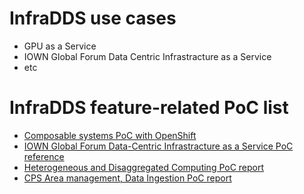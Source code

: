 # InfraDDS use cases

- GPU as a Service
- IOWN Global Forum Data Centric Infrastracture as a Service
- etc

# InfraDDS feature-related PoC list

- [Composable systems PoC with OpenShift](https://research.ibm.com/blog/composable-systems-openshift)
- [IOWN Global Forum Data-Centric Infrastracture as a Service PoC reference](https://iowngf.org/wp-content/uploads/2025/02/IOWN-GF-RD-DCIaaS_PoC_Reference_1.0.pdf)
- [Heterogeneous and Disaggregated Computing PoC report](https://iowngf.org/wp-content/uploads/2025/02/Heterogeneous-and-Disaggregated-Computing-for-DCI-as-a-Service-r3.pdf)
- [CPS Area management, Data Ingestion PoC report](https://iowngf.org/wp-content/uploads/2025/02/PoC_Report_-_Sensor_Data_Aggregation_and_Ingesiton_Phase_1_v1.1_28129.pdf)
